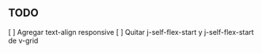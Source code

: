 ## TODO
[ ] Agregar text-align responsive
[ ] Quitar j-self-flex-start y j-self-flex-start de v-grid
